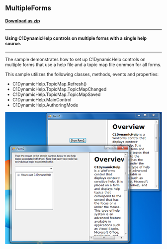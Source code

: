 ## MultipleForms
#### [Download as zip](https://grapecity.github.io/DownGit/#/home?url=https://github.com/GrapeCity/ComponentOne-WinForms-Samples/tree/master/NetFramework\DynamicHelp\CS\MultipleForms)
____
#### Using C1DynamicHelp controls on multiple forms with a single help source. 
____
The sample demonstrates how to set up C1DynamicHelp controls on multiple forms that use a help file and a topic map file common for all forms.

This sample utilizes the following classes, methods, events and properties:

* C1DynamicHelp.TopicMap.Refresh()
* C1DynamicHelp.TopicMap.TopicMapChanged
* C1DynamicHelp.TopicMap.TopicMapSaved
* C1DynamicHelp.MainControl
* C1DynamicHelp.AuthoringMode


![screenshot](screenshot.png)
